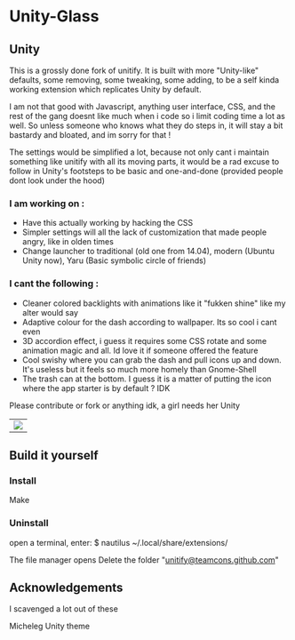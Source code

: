 # Unity-Glass

## Unity ##

This is a grossly done fork of unitify. It is built with more "Unity-like" defaults, some removing, some tweaking, some adding, to be a self kinda working extension which replicates Unity by default.

I am not that good with Javascript, anything user interface, CSS, and the rest of the gang doesnt like much when i code so i limit coding time a lot as well. So unless someone who knows what they do steps in, it will stay a bit bastardy and bloated, and im sorry for that !

The settings would be simplified a lot, because not only cant i maintain something like unitify with all its moving parts, it would be a rad excuse to follow in Unity's footsteps to be basic and one-and-done (provided people dont look under the hood)


### I am working on :
- Have this actually working by hacking the CSS
- Simpler settings will all the lack of customization that made people angry, like in olden times
- Change launcher to traditional (old one from 14.04), modern (Ubuntu Unity now), Yaru (Basic symbolic circle of friends)


### I cant the following :
- Cleaner colored backlights with animations like it "fukken shine" like my alter would say
- Adaptive colour for the dash according to wallpaper. Its so cool i cant even
- 3D accordion effect, i guess it requires some CSS rotate and some animation magic and all. Id love it if someone offered the feature
- Cool swishy where you can grab the dash and pull icons up and down. It's useless but it feels so much more homely than Gnome-Shell
- The trash can at the bottom. I guess it is a matter of putting the icon where the app starter is by default ? IDK

Please contribute or fork or anything idk, a girl needs her Unity



<div align="center">
  <table>
      <td><img src="https://github.com/teamcons/whimsiness/blob/main/img/pin1.png" /></td>
  </table>
</div>





## Build it yourself

### Install
Make



### Uninstall

open a terminal, enter:
$ nautilus ~/.local/share/extensions/

The file manager opens
Delete the folder "unitify@teamcons.github.com"



## Acknowledgements

I scavenged a lot out of these

Micheleg
Unity theme
